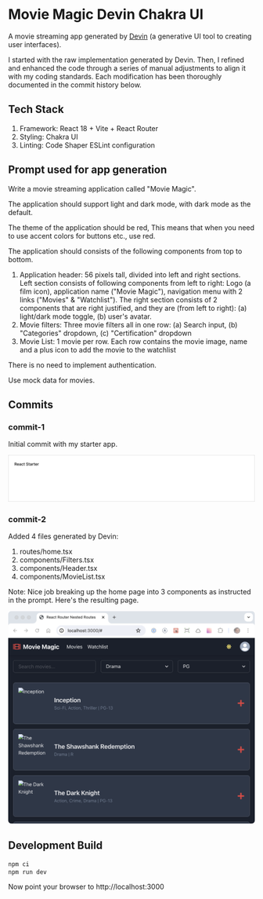 # Movie Magic Devin Chakra UI

A movie streaming app generated by [Devin](https://devin.ai) (a generative UI
tool to creating user interfaces).

I started with the raw implementation generated by Devin. Then, I refined and
enhanced the code through a series of manual adjustments to align it with my
coding standards. Each modification has been thoroughly documented in the commit
history below.

## Tech Stack

1. Framework: React 18 + Vite + React Router
2. Styling: Chakra UI
3. Linting: Code Shaper ESLint configuration

## Prompt used for app generation

Write a movie streaming application called "Movie Magic".

The application should support light and dark mode, with dark mode as the
default.

The theme of the application should be red, This means that when you need to use
accent colors for buttons etc., use red.

The application should consists of the following components from top to bottom.

1. Application header: 56 pixels tall, divided into left and right sections.
   Left section consists of following components from left to right: Logo (a
   film icon), application name ("Movie Magic"), navigation menu with 2 links
   ("Movies" & "Watchlist"). The right section consists of 2 components that are
   right justified, and they are (from left to right): (a) light/dark mode
   toggle, (b) user's avatar.
2. Movie filters: Three movie filters all in one row: (a) Search input, (b)
   "Categories" dropdown, (c) "Certification" dropdown
3. Movie List: 1 movie per row. Each row contains the movie image, name and a
   plus icon to add the movie to the watchlist

There is no need to implement authentication.

Use mock data for movies.

## Commits

### commit-1

Initial commit with my starter app.

![Screenshot](assets/screenshot.png)

### commit-2

Added 4 files generated by Devin:

1. routes/home.tsx
2. components/Filters.tsx
3. components/Header.tsx
4. components/MovieList.tsx

Note: Nice job breaking up the home page into 3 components as instructed in the
prompt. Here's the resulting page.

![commit-2](assets/commit-2.png)

## Development Build

```shell
npm ci
npm run dev
```

Now point your browser to http://localhost:3000
